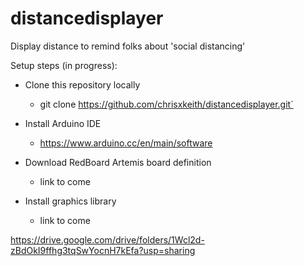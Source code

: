 # distancedisplayer
Display distance to remind folks about 'social distancing'

Setup steps (in progress):

- Clone this repository locally
  - git clone https://github.com/chrisxkeith/distancedisplayer.git`

- Install Arduino IDE
  - https://www.arduino.cc/en/main/software

- Download RedBoard Artemis board definition
  - link to come

- Install graphics library
  - link to come

https://drive.google.com/drive/folders/1Wcl2d-zBdOkI9ffhg3tqSwYocnH7kEfa?usp=sharing
